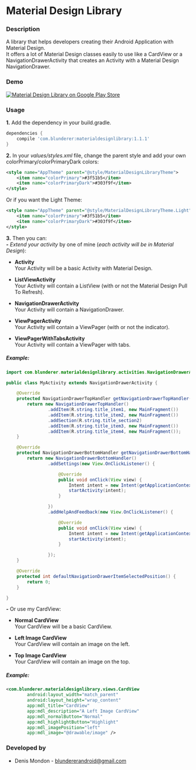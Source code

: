 Material Design Library
====================


### Description
A library that helps developers creating their Android Application with Material Design.  
It offers a lot of Material Design classes easily to use like a CardView or a NavigationDrawerActivity that creates an Activity with a Material Design NavigationDrawer.

### Demo
[![Material Design Library on Google Play Store](http://developer.android.com/images/brand/en_generic_rgb_wo_60.png)](https://play.google.com/store/apps/details?id=com.blunderer.materialdesignlibrary.sample)


### Usage

**1.** Add the dependency in your build.gradle.

```groovy
dependencies {
    compile 'com.blunderer:materialdesignlibrary:1.1.1'
}
```

**2.** In your *values/styles.xml* file, change the parent style and add your own colorPrimary/colorPrimaryDark colors:

```xml
<style name="AppTheme" parent="@style/MaterialDesignLibraryTheme">
    <item name="colorPrimary">#3f51b5</item>
    <item name="colorPrimaryDark">#303f9f</item>
</style>
```

Or if you want the Light Theme:  

```xml
<style name="AppTheme" parent="@style/MaterialDesignLibraryTheme.Light">
    <item name="colorPrimary">#3f51b5</item>
    <item name="colorPrimaryDark">#303f9f</item>
</style>
```

**3.** Then you can:  
**-** *Extend your activity* by one of mine (*each activity will be in Material Design*):  

  * **Activity**  
    Your Activity will be a basic Activity with Material Design.

  * **ListViewActivity**  
  Your Activity will contain a ListView (with or not the Material Design Pull To Refresh).

  * **NavigationDrawerActivity**  
  Your Activity will contain a NavigationDrawer.

  * **ViewPagerActivity**  
  Your Activity will contain a ViewPager (with or not the indicator).

  * **ViewPagerWithTabsActivity**  
  Your Activity will contain a ViewPager with tabs.

##### Example:  
```java
import com.blunderer.materialdesignlibrary.activities.NavigationDrawerActivity;

public class MyActivity extends NavigationDrawerActivity {

    @Override
    protected NavigationDrawerTopHandler getNavigationDrawerTopHandler() {
        return new NavigationDrawerTopHandler()
                .addItem(R.string.title_item1, new MainFragment())
                .addItem(R.string.title_item2, new MainFragment())
                .addSection(R.string.title_section2)
                .addItem(R.string.title_item3, new MainFragment())
                .addItem(R.string.title_item4, new MainFragment());
    }

    @Override
    protected NavigationDrawerBottomHandler getNavigationDrawerBottomHandler() {
        return new NavigationDrawerBottomHandler()
                .addSettings(new View.OnClickListener() {

                    @Override
                    public void onClick(View view) {
                        Intent intent = new Intent(getApplicationContext(), SettingsActivity.class);
                        startActivity(intent);
                    }

                })
                .addHelpAndFeedback(new View.OnClickListener() {

                    @Override
                    public void onClick(View view) {
                        Intent intent = new Intent(getApplicationContext(), HelpAndFeedbackActivity.class);
                        startActivity(intent);
                    }

                });
    }

    @Override
    protected int defaultNavigationDrawerItemSelectedPosition() {
        return 0;
    }

}
```

**-** Or use my CardView:

  * **Normal CardView**  
  Your CardView will be a basic CardView.

  * **Left Image CardView**  
  Your CardView will contain an image on the left.

  * **Top Image CardView**  
  Your CardView will contain an image on the top.

##### Example:  
```xml
<com.blunderer.materialdesignlibrary.views.CardView
        android:layout_width="match_parent"
        android:layout_height="wrap_content"
        app:mdl_title="CardView"
        app:mdl_description="A Left Image CardView"
        app:mdl_normalButton="Normal"
        app:mdl_highlightButton="Highlight"
        app:mdl_imagePosition="left"
        app:mdl_image="@drawable/image" />
```

### Developed by

 * Denis Mondon - <blundererandroid@gmail.com>